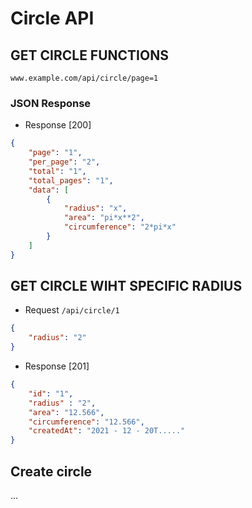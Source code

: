 # Circle API

## GET CIRCLE FUNCTIONS

`www.example.com/api/circle/page=1`

### JSON Response
- Response [200]

```json
{
    "page": "1",
    "per_page": "2",
    "total": "1",
    "total_pages": "1",
    "data": [
        {
            "radius": "x",
            "area": "pi*x**2",
            "circumference": "2*pi*x"
        }
    ]
}
```
## GET CIRCLE WIHT SPECIFIC RADIUS
- Request
`/api/circle/1`
```json
{
    "radius": "2"
}
```
- Response [201]
```json
{
    "id": "1",
    "radius" : "2",
    "area": "12.566",
    "circumference": "12.566",
    "createdAt": "2021 - 12 - 20T....."
}
```
## Create circle
...
